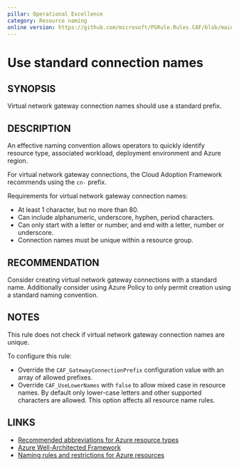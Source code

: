 ```yaml
---
pillar: Operational Excellence
category: Resource naming
online version: https://github.com/microsoft/PSRule.Rules.CAF/blob/main/docs/rules/en/CAF.Name.Connection.md
---
```


# Use standard connection names

## SYNOPSIS

Virtual network gateway connection names should use a standard prefix.

## DESCRIPTION

An effective naming convention allows operators to quickly identify resource type, associated workload,
deployment environment and Azure region.

For virtual network gateway connections, the Cloud Adoption Framework recommends using the `cn-` prefix.

Requirements for virtual network gateway connection names:

- At least 1 character, but no more than 80.
- Can include alphanumeric, underscore, hyphen, period characters.
- Can only start with a letter or number, and end with a letter, number or underscore.
- Connection names must be unique within a resource group.

## RECOMMENDATION

Consider creating virtual network gateway connections with a standard name.
Additionally consider using Azure Policy to only permit creation using a standard naming convention.

## NOTES

This rule does not check if virtual network gateway connection names are unique.

To configure this rule:

- Override the `CAF_GatewayConnectionPrefix` configuration value with an array of allowed prefixes.
- Override `CAF_UseLowerNames` with `false` to allow mixed case in resource names.
By default only lower-case letters and other supported characters are allowed.
This option affects all resource name rules.

## LINKS

- [Recommended abbreviations for Azure resource types](https://docs.microsoft.com/azure/cloud-adoption-framework/ready/azure-best-practices/resource-abbreviations)
- [Azure Well-Architected Framework](https://docs.microsoft.com/azure/architecture/framework/devops/app-design#tagging-and-resource-naming)
- [Naming rules and restrictions for Azure resources](https://docs.microsoft.com/en-us/azure/azure-resource-manager/management/resource-name-rules)
